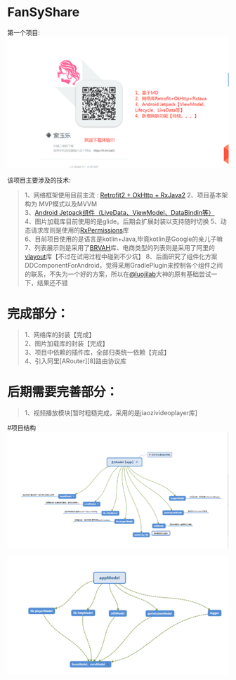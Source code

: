# FanSyShare
第一个项目:
![](./screenshot/img_0.jpg)


该项目主要涉及的技术:

>1、网络框架使用目前主流 : [Retrofit2 + OkHttp + RxJava2][1]
>2、项目基本架构为 MVP模式以及MVVM                          
>3、[Android Jetpack组件（LiveData、ViewModel、DataBindin等）][2]                                    
>4、图片加载库目前使用的是glide。后期会扩展封装以支持随时切换
>5、动态请求库则是使用的[RxPermissions][3]库                           
>6、目前项目使用的是语言是kotlin+Java,毕竟kotlin是Google的亲儿子嘛                                                  
>7、列表展示则是采用了[BRVAH][4]库、电商类型的列表则是采用了阿里的[vlayout][5]库【不过在试用过程中碰到不少坑】
>8、后面研究了组件化方案DDComponentForAndroid，觉得采用GradlePlugin来控制各个组件之间的联系，不失为一个好的方案，所以在[@luojilab][7]大神的原有基础尝试一下，结果还不错





# 完成部分：
        
>1、网络库的封装【完成】                                         
>2、图片加载库的封装【完成】                                          
>3、项目中依赖的插件库，全部归类统一依赖【完成】     
>4、引入阿里[ARouter][8]路由协议库
                               

# 后期需要完善部分： 
>1、视频播放模块[暂时粗糙完成，采用的是jiaozivideoplayer库]             

#项目结构
![](./screenshot/img_1.png)

![](./screenshot/img_2.png)


  [1]: http://square.github.io/retrofit/
  [2]: https://developer.android.google.cn/jetpack/
  [3]: https://github.com/tbruyelle/RxPermissions/tree/4c4d4e1e84ad1fcf390342c493c8ed09b5e613ca
  [4]: https://github.com/CymChad/BaseRecyclerViewAdapterHelper
  [5]: https://github.com/alibaba/vlayout
  [6]: https://github.com/luojilab/DDComponentForAndroid
  [7]: https://github.com/alibaba/ARouter